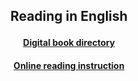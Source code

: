 <h2> 
<p align="center">
Reading in English
</p>
</h2>

<h4>
<p align="center">
  <a href="https://1blockatatime.github.io/English/Reading">Digital book directory</a>
  <br>

<h4>
<p align="center">
  <a href="https://1blockatatime.github.io/English/Reading">Online reading instruction</a>
  <br>

  
